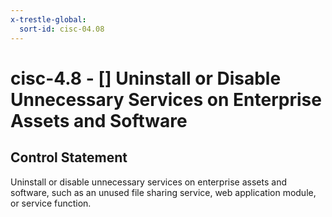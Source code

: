 ```yaml
---
x-trestle-global:
  sort-id: cisc-04.08
---
```


# cisc-4.8 - \[\] Uninstall or Disable Unnecessary Services on Enterprise Assets and Software

## Control Statement

Uninstall or disable unnecessary services on enterprise assets and software, such as an unused file sharing service, web application module, or service function.
